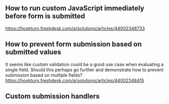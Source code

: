 ## How to run custom JavaScript immediately before form is submitted
https://hookturn.freshdesk.com/a/solutions/articles/44002348733

## How to prevent form submission based on submitted values

It seems like custom validation could be a good use case when evaluating a single field. Should this perhaps go further
and demonstrate how to prevent submission based on multiple fields?
https://hookturn.freshdesk.com/a/solutions/articles/44002348415

## Custom submission handlers